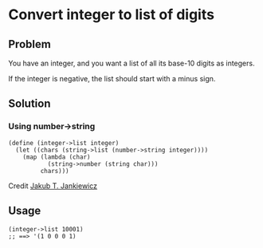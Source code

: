 # Convert integer to list of digits

## Problem

You have an integer, and you want a list of all its base-10 digits as
integers.

If the integer is negative, the list should start with a minus sign.

## Solution

### Using number->string

```
(define (integer->list integer)
  (let ((chars (string->list (number->string integer))))
    (map (lambda (char)
           (string->number (string char)))
         chars)))
```

Credit [Jakub T. Jankiewicz](https://jcubic.pl/me)

## Usage

```
(integer->list 10001)
;; ==> '(1 0 0 0 1)
```
